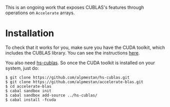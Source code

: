 This is an ongoing work that exposes CUBLAS's features through operations on `Accelerate` arrays.

Installation
============

To check that it works for you, make sure you have the CUDA toolkit, which includes the CUBLAS library. You can see the instructions [here](http://hackage.haskell.org/package/accelerate-cuda).

You also need [hs-cublas](http://github.com/alpmestan/hs-cublas). So once the CUDA toolkit is installed on your system, just do:

``` shell
$ git clone https://github.com/alpmestan/hs-cublas.git
$ git clone https://github.com/alpmestan/accelerate-blas.git
$ cd accelerate-blas
$ cabal sandbox init
$ cabal sandbox add-source ../hs-cublas/
$ cabal install -fcuda
```
